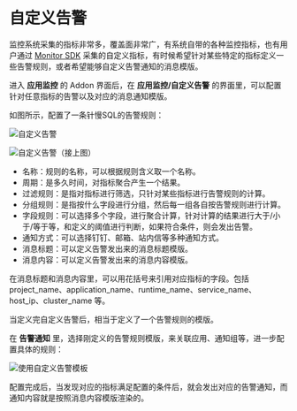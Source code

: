 # 自定义告警

监控系统采集的指标非常多，覆盖面非常广，有系统自带的各种监控指标，也有用户通过 [Monitor SDK](../microservice/use-apm-monitor-app.md#自定义监控指标) 采集的自定义指标，有时候希望针对某些特定的指标定义一些告警规则，或者希望能够自定义告警通知的消息模版。

进入 **应用监控** 的 Addon 界面后，在 **应用监控/自定义告警** 的界面里，可以配置针对任意指标的告警以及对应的消息通知模版。

如图所示，配置了一条针慢SQL的告警规则：

![自定义告警](http://terminus-paas.oss-cn-hangzhou.aliyuncs.com/paas-doc/2020/07/03/00b28125-d0fa-4475-8458-f2d89835a704.jpg)

![自定义告警（接上图）](http://terminus-paas.oss-cn-hangzhou.aliyuncs.com/paas-doc/2020/07/03/5f3ce287-b3a1-4740-ae0c-1356db685735.jpg)

* 名称：规则的名称，可以根据规则含义取一个名称。
* 周期：是多久时间，对指标聚合产生一个结果。
* 过滤规则：是指对指标进行筛选，只针对某些指标进行告警规则的计算。
* 分组规则：是指按什么字段进行分组，然后每一组各自按告警规则进行计算。
* 字段规则：可以选择多个字段，进行聚合计算，针对计算的结果进行大于/小于/等于等，和定义的阈值进行判断，如果符合条件，则会发出告警。
* 通知方式：可以选择钉钉、邮箱、站内信等多种通知方式。
* 消息标题：可以定义告警发出来的消息标题模版。
* 消息内容：可以定义告警发出来的消息内容模版。

在消息标题和消息内容里，可以用花括号来引用对应指标的字段。包括 project_name、application_name、runtime_name、service_name、host_ip、cluster_name 等。

当定义完自定义告警后，相当于定义了一个告警规则的模版。

在 **告警通知** 里，选择刚定义的告警规则模版，来关联应用、通知组等，进一步配置具体的规则：

![使用自定义告警模板](http://terminus-paas.oss-cn-hangzhou.aliyuncs.com/paas-doc/2020/07/03/f2f89f92-8eba-4d3b-be07-895848847d7e.jpg)

配置完成后，当发现对应的指标满足配置的条件后，就会发出对应的告警通知，而通知内容就是按照消息内容模版渲染的。

